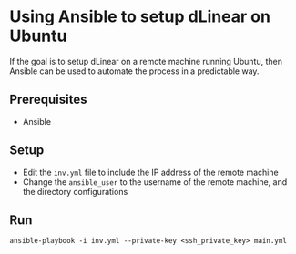 # Using Ansible to setup dLinear on Ubuntu

If the goal is to setup dLinear on a remote machine running Ubuntu, then Ansible can be used to automate the process in a predictable way.

## Prerequisites

- Ansible

## Setup

- Edit the `inv.yml` file to include the IP address of the remote machine
- Change the `ansible_user` to the username of the remote machine, and the directory configurations

## Run

```shell
ansible-playbook -i inv.yml --private-key <ssh_private_key> main.yml 
```
